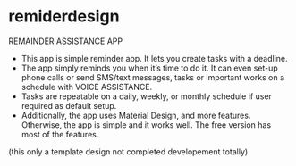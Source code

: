 # remiderdesign
REMAINDER ASSISTANCE APP
   
  
  -  This app is simple reminder app. It lets you create tasks with a deadline. 
  -  The app simply reminds you when it’s time to do it. It can even set-up phone calls or send SMS/text messages, tasks or important works on a schedule with VOICE ASSISTANCE. 
  -  Tasks are repeatable on a daily, weekly, or monthly schedule if user required as default setup. 
  -  Additionally, the app uses Material Design, and more features. Otherwise, the app is simple and it works well. The free version has most of the features.

(this only a template design not completed developement totally)
